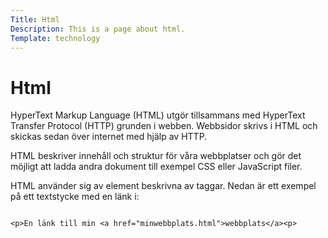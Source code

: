 ```yaml
---
Title: Html
Description: This is a page about html.
Template: technology
---
```

Html
==========================

HyperText Markup Language (HTML) utgör tillsammans med HyperText Transfer Protocol (HTTP) grunden i webben. Webbsidor skrivs i HTML och skickas sedan över internet med hjälp av HTTP.

HTML beskriver innehåll och struktur för våra webbplatser och gör det möjligt att ladda andra dokument till exempel CSS eller JavaScript filer.

HTML använder sig av element beskrivna av taggar. Nedan är ett exempel på ett textstycke med en länk i:

<pre>
<code>
&lt;p>En länk till min &lt;a href="minwebbplats.html">webbplats&lt;/a>&lt;p>
</code>
</pre>